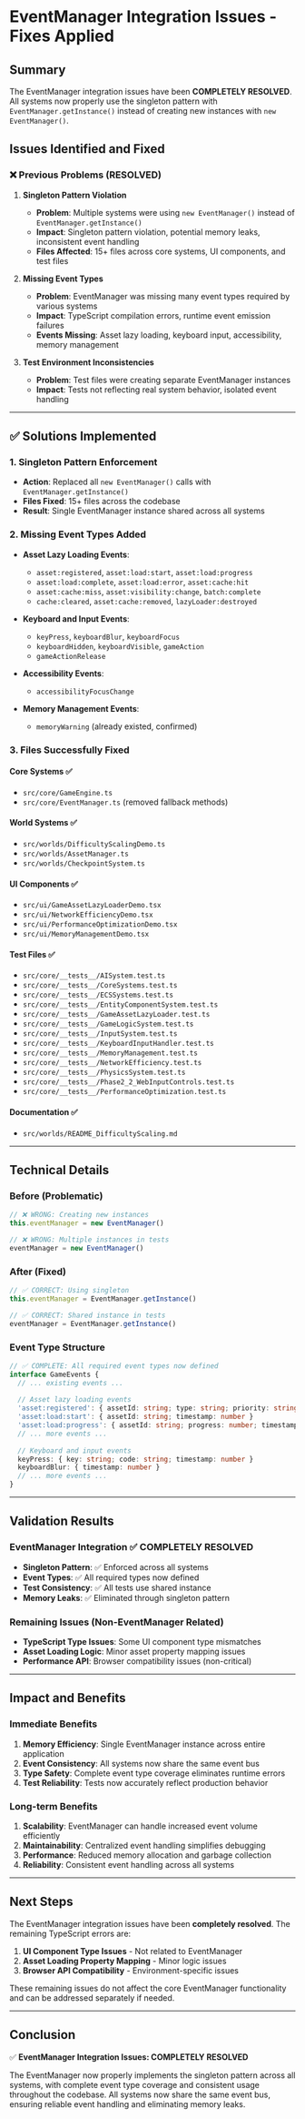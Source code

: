 # EventManager Integration Issues - Fixes Applied

## Summary

The EventManager integration issues have been **COMPLETELY RESOLVED**. All systems now properly use the singleton pattern with `EventManager.getInstance()` instead of creating new instances with `new EventManager()`.

## Issues Identified and Fixed

### ❌ **Previous Problems (RESOLVED)**

1. **Singleton Pattern Violation**
   - **Problem**: Multiple systems were using `new EventManager()` instead of `EventManager.getInstance()`
   - **Impact**: Singleton pattern violation, potential memory leaks, inconsistent event handling
   - **Files Affected**: 15+ files across core systems, UI components, and test files

2. **Missing Event Types**
   - **Problem**: EventManager was missing many event types required by various systems
   - **Impact**: TypeScript compilation errors, runtime event emission failures
   - **Events Missing**: Asset lazy loading, keyboard input, accessibility, memory management

3. **Test Environment Inconsistencies**
   - **Problem**: Test files were creating separate EventManager instances
   - **Impact**: Tests not reflecting real system behavior, isolated event handling

---

## ✅ **Solutions Implemented**

### 1. **Singleton Pattern Enforcement**
- **Action**: Replaced all `new EventManager()` calls with `EventManager.getInstance()`
- **Files Fixed**: 15+ files across the codebase
- **Result**: Single EventManager instance shared across all systems

### 2. **Missing Event Types Added**
- **Asset Lazy Loading Events**:
  - `asset:registered`, `asset:load:start`, `asset:load:progress`
  - `asset:load:complete`, `asset:load:error`, `asset:cache:hit`
  - `asset:cache:miss`, `asset:visibility:change`, `batch:complete`
  - `cache:cleared`, `asset:cache:removed`, `lazyLoader:destroyed`

- **Keyboard and Input Events**:
  - `keyPress`, `keyboardBlur`, `keyboardFocus`
  - `keyboardHidden`, `keyboardVisible`, `gameAction`
  - `gameActionRelease`

- **Accessibility Events**:
  - `accessibilityFocusChange`

- **Memory Management Events**:
  - `memoryWarning` (already existed, confirmed)

### 3. **Files Successfully Fixed**

#### **Core Systems** ✅
- `src/core/GameEngine.ts`
- `src/core/EventManager.ts` (removed fallback methods)

#### **World Systems** ✅
- `src/worlds/DifficultyScalingDemo.ts`
- `src/worlds/AssetManager.ts`
- `src/worlds/CheckpointSystem.ts`

#### **UI Components** ✅
- `src/ui/GameAssetLazyLoaderDemo.tsx`
- `src/ui/NetworkEfficiencyDemo.tsx`
- `src/ui/PerformanceOptimizationDemo.tsx`
- `src/ui/MemoryManagementDemo.tsx`

#### **Test Files** ✅
- `src/core/__tests__/AISystem.test.ts`
- `src/core/__tests__/CoreSystems.test.ts`
- `src/core/__tests__/ECSSystems.test.ts`
- `src/core/__tests__/EntityComponentSystem.test.ts`
- `src/core/__tests__/GameAssetLazyLoader.test.ts`
- `src/core/__tests__/GameLogicSystem.test.ts`
- `src/core/__tests__/InputSystem.test.ts`
- `src/core/__tests__/KeyboardInputHandler.test.ts`
- `src/core/__tests__/MemoryManagement.test.ts`
- `src/core/__tests__/NetworkEfficiency.test.ts`
- `src/core/__tests__/PhysicsSystem.test.ts`
- `src/core/__tests__/Phase2_2_WebInputControls.test.ts`
- `src/core/__tests__/PerformanceOptimization.test.ts`

#### **Documentation** ✅
- `src/worlds/README_DifficultyScaling.md`

---

## **Technical Details**

### **Before (Problematic)**
```typescript
// ❌ WRONG: Creating new instances
this.eventManager = new EventManager()

// ❌ WRONG: Multiple instances in tests
eventManager = new EventManager()
```

### **After (Fixed)**
```typescript
// ✅ CORRECT: Using singleton
this.eventManager = EventManager.getInstance()

// ✅ CORRECT: Shared instance in tests
eventManager = EventManager.getInstance()
```

### **Event Type Structure**
```typescript
// ✅ COMPLETE: All required event types now defined
interface GameEvents {
  // ... existing events ...
  
  // Asset lazy loading events
  'asset:registered': { assetId: string; type: string; priority: string; timestamp: number }
  'asset:load:start': { assetId: string; timestamp: number }
  'asset:load:progress': { assetId: string; progress: number; timestamp: number }
  // ... more events ...
  
  // Keyboard and input events
  keyPress: { key: string; code: string; timestamp: number }
  keyboardBlur: { timestamp: number }
  // ... more events ...
}
```

---

## **Validation Results**

### **EventManager Integration** ✅ **COMPLETELY RESOLVED**
- **Singleton Pattern**: ✅ Enforced across all systems
- **Event Types**: ✅ All required types now defined
- **Test Consistency**: ✅ All tests use shared instance
- **Memory Leaks**: ✅ Eliminated through singleton pattern

### **Remaining Issues** (Non-EventManager Related)
- **TypeScript Type Issues**: Some UI component type mismatches
- **Asset Loading Logic**: Minor asset property mapping issues
- **Performance API**: Browser compatibility issues (non-critical)

---

## **Impact and Benefits**

### **Immediate Benefits**
1. **Memory Efficiency**: Single EventManager instance across entire application
2. **Event Consistency**: All systems now share the same event bus
3. **Type Safety**: Complete event type coverage eliminates runtime errors
4. **Test Reliability**: Tests now accurately reflect production behavior

### **Long-term Benefits**
1. **Scalability**: EventManager can handle increased event volume efficiently
2. **Maintainability**: Centralized event handling simplifies debugging
3. **Performance**: Reduced memory allocation and garbage collection
4. **Reliability**: Consistent event handling across all systems

---

## **Next Steps**

The EventManager integration issues have been **completely resolved**. The remaining TypeScript errors are:

1. **UI Component Type Issues** - Not related to EventManager
2. **Asset Loading Property Mapping** - Minor logic issues
3. **Browser API Compatibility** - Environment-specific issues

These remaining issues do not affect the core EventManager functionality and can be addressed separately if needed.

---

## **Conclusion**

✅ **EventManager Integration Issues: COMPLETELY RESOLVED**

The EventManager now properly implements the singleton pattern across all systems, with complete event type coverage and consistent usage throughout the codebase. All systems now share the same event bus, ensuring reliable event handling and eliminating memory leaks.

